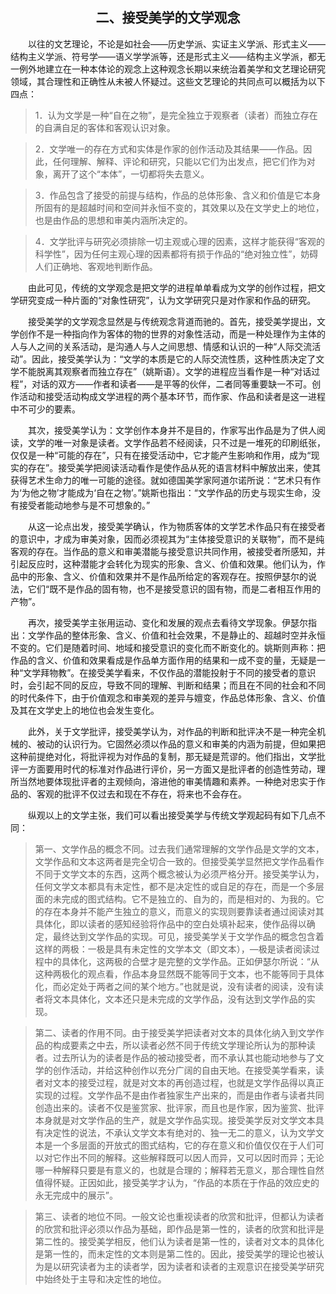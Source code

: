 
## <center>二、接受美学的文学观念

&emsp;&emsp;以往的文艺理论，不论是如社会——历史学派、实证主义学派、形式主义——结构主义学派、符号学——语义学学派等，还是形式主义——结构主义学派，都无一例外地建立在一种本体论的观念上这种观念长期以来统治着美学和文艺理论研究领域，其合理性和正确性从未被人怀疑过。这些文艺理论的共同点可以概括为以下四点：

>1．认为文学是一种“自在之物”，是完全独立于观察者（读者）而独立存在的自满自足的客体和客观认识对象。

>2．文学唯一的存在方式和实体是作家的创作活动及其结果——作品。因此，任何理解、解释、评论和研究，只能以它们为出发点，把它们作为对象，离开了这个“本体”，一切都将失去意义。

>3．作品包含了接受的前提与结构，作品的总体形象、含义和价值是它本身所固有的是超越时间和空间并永恒不变的，其效果以及在文学史上的地位，也是由作品的思想和审美内涵所决定的。

>4．文学批评与研究必须排除一切主观或心理的因素，这样才能获得“客观的科学性”，因为任何主观心理的因素都将有损于作品的“绝对独立性”，妨碍人们正确地、客观地判断作品。

&emsp;&emsp;由此可见，传统的文学观念是把文学的进程单单看成为文学的创作过程，把文学研究变成一种片面的“对象性研究”，认为文学研究只是对作家和作品的研究。

&emsp;&emsp;接受美学的文学观念显然是与传统观念背道而驰的。首先，接受美学提出，文学创作不是一种指向作为客体的物的世界的对象性活动，而是一种处理作为主体的人与人之间的关系活动，是沟通人与人之间思想、情感和认识的一种“人际交流活动”。因此，接受美学认为：“文学的本质是它的人际交流性质，这种性质决定了文学不能脱离其观察者而独立存在”（姚斯语）。文学的进程应当看作是一种“对话过程”，对话的双方——作者和读者——是平等的伙伴，二者同等重要缺一不可。创作活动和接受活动构成文学进程的两个基本环节，而作家、作品和读者是这一进程中不可少的要素。

&emsp;&emsp;其次，接受美学认为：文学创作本身并不是目的，作家写出作品是为了供人阅读，文学的唯一对象是读者。文学作品若不经阅读，只不过是一堆死的印刷纸张，仅仅是一种“可能的存在”，只有在接受活动中，它才能产生影响和作用，成为“现实的存在”。接受美学把阅读活动看作是使作品从死的语言材料中解放出来，使其获得艺术生命力的唯一可能的途径。就如德国美学家阿道尔诺所说：“艺术只有作为‘为他之物’才能成为‘自在之物’。”姚斯也指出：“文学作品的历史与现实生命，没有接受者能动地参与是不可想象的。”

&emsp;&emsp;从这一论点出发，接受美学确认，作为物质客体的文学艺术作品只有在接受者的意识中，才成为审美对象，因而必须视其为“主体接受意识的关联物”，而不是纯客观的存在。当作品的意义和审美潜能与接受意识共同作用，被接受者所感知，并引起反应时，这种潜能才会转化为现实的形象、含义、价值和效果。他们认为，作品中的形象、含义、价值和效果并不是作品所给定的客观存在。按照伊瑟尔的说法，它们“既不是作品的固有物，也不是接受意识的固有物，而是二者相互作用的产物”。

&emsp;&emsp;再次，接受美学主张用运动、变化和发展的观点去看待文学现象。伊瑟尔指出：文学作品的整体形象、含义、价值和社会效果，不是静止的、超越时空并永恒不变的。它们是随着时间、地域和接受意识的变化而不断变化的。姚斯则声称：把作品的含义、价值和效果看成是作品单方面作用的结果和一成不变的量，无疑是一种“文学拜物教”。在接受美学看来，不仅作品的潜能投射于不同的接受者的意识时，会引起不同的反应，导致不同的理解、判断和结果；而且在不同的社会和不同的时代条件下，由于价值观念和审美观的差异与嬗变，作品总体形象、含义、价值及其在文学史上的地位也会发生变化。

&emsp;&emsp;此外，关于文学批评，接受美学认为，对作品的判断和批评决不是一种完全机械的、被动的认识行为。它固然必须以作品的意义和审美的内涵为前提，但如果把这种前提绝对化，将批评视为对作品的复制，那无疑是荒谬的。他们指出，文学批评一方面要用时代的标准对作品进行评价，另一方面又是批评者的创造性劳动，理所当然地要体现批评者的主观倾向，溶进他的审美情趣和素养。一种绝对忠实于作品的、客观的批评不仅过去和现在不存在，将来也不会存在。

&emsp;&emsp;纵观以上的文学主张，我们可以看出接受美学与传统文学观起码有如下几点不同：

>第一、文学作品的概念不同。过去我们通常理解的文学作品是文学的文本，文学作品和文本这两者是完全切合一致的。但接受美学显然把文学作品看作不同于文学文本的东西，这两个概念被认为必须严格分开。接受美学认为，任何文学文本都具有未定性，都不是决定性的或自足的存在，而是一个多层面的未完成的图式结构。它不是独立的、自为的，而是相对的、为我的。它的存在本身并不能产生独立的意义，而意义的实现则要靠读者通过阅读对其具体化，即以读者的感知经验将作品中的空白处填补起来，使作品得以确定，最终达到文学作品的实现。可见，接受美学关于文学作品的概念包含着这样的两极：一极是具有未定性的文学本文（即文本），—极是读者阅读过程中的具体化，这两极的合壁才是完整的文学作品。正如伊瑟尔所说：“从这种两极化的观点看，作品本身显然既不能等同于文本，也不能等同于具体化，而必定处于两者之间的某个地方。”也就是说，没有读者的阅读，没有读者将文本具体化，文本还只是未完成的文学作品，没有达到文学作品的实现。

>第二、读者的作用不同。由于接受美学把读者对文本的具体化纳入到文学作品的构成要素之中去，所以读者必然不同于传统文学理论所认为的那种读者。过去所认为的读者是作品的被动接受者，而不承认其也能动地参与了文学的创作活动，并给这种创作以充分广阔的自由天地。在接受美学看来，读者对文本的接受过程，就是对文本的再创造过程，也就是文学作品得以真正实现的过程。文学作品不是由作者独家生产出来的，而是由作者与读者共同创造出来的。读者不仅是鉴赏家、批评家，而且也是作家，因为鉴赏、批评本身就是对文学作品的生产，就是文学作品实现。接受美学反对文学文本具有决定性的说法，不承认文学文本有绝对的、独一无二的意义，认为文学文本是一个多层面的开放式的图式结构，它的存在意义和价值仅仅在于人们可以对它作出不同的解释。这些解释既可以因人而异，又可以因时而异；无论哪一种解释只要是有意义的，也就是合理的；解释若无意义，那合理性自然值得怀疑。正因如此，接受美学才认为，“作品的本质在于作品的效应史的永无完成中的展示”。

>第三、读者的地位不同。一般文论也重视读者的欣赏和批评，但都认为读者的欣赏和批评必须以作品为基础，即作品是第一性的，读者的欣赏和批评是第二性的。接受美学相反，他们认为读者是第一性的，读者对文本的具体化是第一性的，而未定性的文本则是第二性的。因此，接受美学的理论也被认为是以研究读者为主的读者学，因为读者和读者的主观意识在接受美学研究中始终处于主导和决定性的地位。

